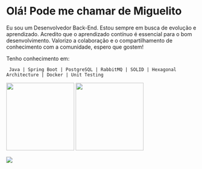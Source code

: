 <h1>Olá! Pode me chamar de Miguelito</h1>

Eu sou um Desenvolvedor Back-End. Estou sempre em busca de evolução e aprendizado. Acredito que o aprendizado contínuo é essencial para o bom desenvolvimento. Valorizo a colaboração e o compartilhamento de conhecimento com a comunidade, espero que gostem!

Tenho conhecimento em: 
```
 Java | Spring Boot | PostgreSQL | RabbitMQ | SOLID | Hexagonal Architecture | Docker | Unit Testing
```


<div>
  <img height="180em" src="https://github-readme-stats.vercel.app/api?username=MiguelSperle&layout=compact&show_icons=true&theme=dark&include_all_commits=true&count_private=true"/>
  <img height="180em" src="https://github-readme-stats.vercel.app/api/top-langs/?username=MiguelSperle&layout=compact&langs_count=7&theme=dark"/>
</div>
  
<a href ="https://www.linkedin.com/in/miguelsperle"><img src="https://img.shields.io/badge/-LinkedIn-%230077B5?style=for-the-badge&logo=linkedin&logoColor=white" target="_blank"></a> 
